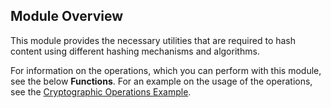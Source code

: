 ## Module Overview

This module provides the necessary utilities that are required to hash content using different hashing mechanisms and algorithms. 

For information on the operations, which you can perform with this module, see the below **Functions**. For an example on the usage of the operations, see the [Cryptographic Operations Example](https://ballerina.io/1.2/learn/by-example/crypto.html).
